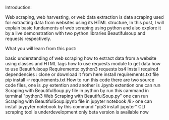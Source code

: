 Introduction:

Web scraping, web harvesting, or web data extraction is data scraping used for extracting data from websites using its HTML structure, In this post, I will explain basic fundaments of web scraping using python and also explore it by a live demonstration with two python libraries Beautifulsoup and requests respectively.

What you will learn from this post:

basic understanding of web scraping
how to extract data from a website using classes and HTML tags
how to use requests module to get data
how to use Beautifulsoup
Requirements:
python3
requests
bs4
Install required dependencies :
clone or download it from here
install requirements.txt file
pip install -r requirements.txt
How to run this code
there are two source code files, one is .py extention and another is .ipynb extention
one can run Scraping with BeautifulSoup.py file in python by run this cammand in terminal "python3 Web Scraping with BeautifulSoup.py"
one can run Scraping with BeautifulSoup.ipynb file in jupyter notebook /li>
one can install juypyter notebook by this command "pip3 install jupyter"
CLI scraping tool is underdevelopment only beta version is available now
